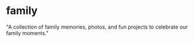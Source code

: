 # family
"A collection of family memories, photos, and fun projects to celebrate our family moments."
